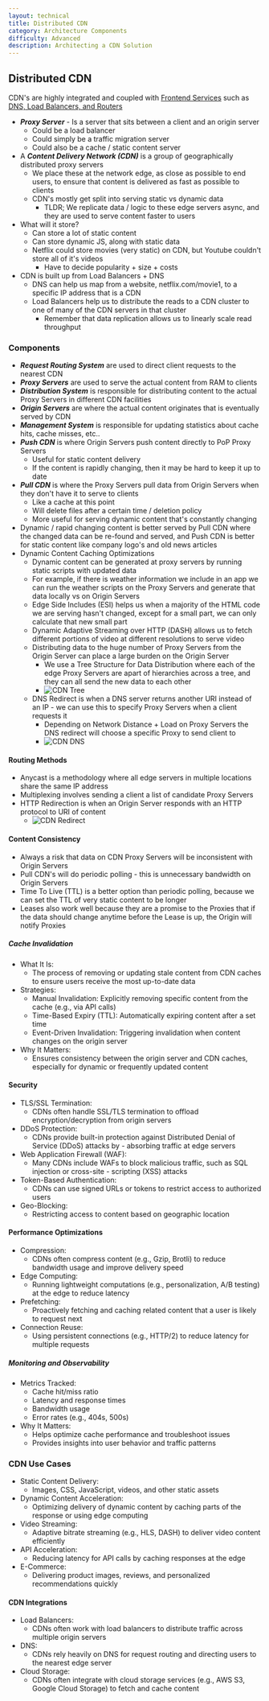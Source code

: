 ```yaml
---
layout: technical
title: Distributed CDN
category: Architecture Components
difficulty: Advanced
description: Architecting a CDN Solution
---
```


## Distributed CDN
CDN's are highly integrated and coupled with [Frontend Services](/docs/architecture_components/typical_reusable_resources/typical_frontend/index.md) such as [DNS, Load Balancers, and Routers](/docs/architecture_components/typical_reusable_resources/typical_frontend/index.md#load-balancers)
- ***Proxy Server*** - Is a server that sits between a client and an origin server
    - Could be a load balancer
    - Could simply be a traffic migration server
    - Could also be a cache / static content server
- A ***Content Delivery Network (CDN)*** is a group of geographically distributed proxy servers
    - We place these at the network edge, as close as possible to end users, to ensure that content is delivered as fast as possible to clients
    - CDN's mostly get split into serving static vs dynamic data
        - TLDR; We replicate data / logic to these edge servers async, and they are used to serve content faster to users
- What will it store?
    - Can store a lot of static content
    - Can store dynamic JS, along with static data
    - Netflix could store movies (very static) on CDN, but Youtube couldn't store all of it's videos
        - Have to decide popularity + size + costs
- CDN is built up from Load Balancers + DNS
    - DNS can help us map from a website, netflix.com/movie1, to a specific IP address that is a CDN 
    - Load Balancers help us to distribute the reads to a CDN cluster to one of many of the CDN servers in that cluster
        - Remember that data replication allows us to linearly scale read throughput

### Components
- ***Request Routing System*** are used to direct client requests to the nearest CDN 
- ***Proxy Servers*** are used to serve the actual content from RAM to clients
- ***Distribution System*** is responsible for distributing content to the actual Proxy Servers in different CDN facilities
- ***Origin Servers*** are where the actual content originates that is eventually served by CDN
- ***Management System*** is responsible for updating statistics about cache hits, cache misses, etc..
- ***Push CDN*** is where Origin Servers push content directly to PoP Proxy Servers 
    - Useful for static content delivery
    - If the content is rapidly changing, then it may be hard to keep it up to date
- ***Pull CDN*** is where the Proxy Servers pull data from Origin Servers when they don't have it to serve to clients
    - Like a cache at this point
    - Will delete files after a certain time / deletion policy
    - More useful for serving dynamic content that's constantly changing
- Dynamic / rapid changing content is better served by Pull CDN where the changed data can be re-found and served, and Push CDN is better for static content like company logo's and old news articles
- Dynamic Content Caching Optimizations
    - Dynamic content can be generated at proxy servers by running static scripts with updated data
    - For example, if there is weather information we include in an app we can run the weather scripts on the Proxy Servers and generate that data locally vs on Origin Servers
    - Edge Side Includes (ESI) helps us when a majority of the HTML code we are serving hasn't changed, except for a small part, we can only calculate that new small part
    - Dynamic Adaptive Streaming over HTTP (DASH) allows us to fetch different portions of video at different resolutions to serve video
    - Distributing data to the huge number of Proxy Servers from the Origin Server can place a large burden on the Origin Server
        - We use a Tree Structure for Data Distribution where each of the edge Proxy Servers are apart of hierarchies across a tree, and they can all send the new data to each other
        -  ![CDN Tree](./images/cdn_tree.png)
    - DNS Redirect is when a DNS server returns another URI instead of an IP - we can use this to specify Proxy Servers when a client requests it
        - Depending on Network Distance + Load on Proxy Servers the DNS redirect will choose a specific Proxy to send client to
        -  ![CDN DNS](./images/cdn_dns.png)

#### Routing Methods
- Anycast is a methodology where all edge servers in multiple locations share the same IP address
- Multiplexing involves sending a client a list of candidate Proxy Servers
- HTTP Redirection is when an Origin Server responds with an HTTP protocol to URI of content
    -  ![CDN Redirect](./images/cdn_redirect.png)

#### Content Consistency
- Always a risk that data on CDN Proxy Servers will be inconsistent with Origin Servers
- Pull CDN's will do periodic polling - this is unnecessary bandwidth on Origin Servers
- Time To Live (TTL) is a better option than periodic polling, because we can set the TTL of very static content to be longer
- Leases also work well because they are a promise to the Proxies that if the data should change anytime before the Lease is up, the Origin will notify Proxies

##### Cache Invalidation
- What It Is:
    - The process of removing or updating stale content from CDN caches to ensure users receive the most up-to-date data
- Strategies:
    - Manual Invalidation: Explicitly removing specific content from the cache (e.g., via API calls)
    - Time-Based Expiry (TTL): Automatically expiring content after a set time
    - Event-Driven Invalidation: Triggering invalidation when content changes on the origin server
- Why It Matters:
    - Ensures consistency between the origin server and CDN caches, especially for dynamic or frequently updated content

#### Security
- TLS/SSL Termination:
    - CDNs often handle SSL/TLS termination to offload encryption/decryption from origin servers
- DDoS Protection:
    - CDNs provide built-in protection against Distributed Denial of Service (DDoS) attacks by - absorbing traffic at edge servers
- Web Application Firewall (WAF):
    - Many CDNs include WAFs to block malicious traffic, such as SQL injection or cross-site - scripting (XSS) attacks
- Token-Based Authentication:
    - CDNs can use signed URLs or tokens to restrict access to authorized users
- Geo-Blocking:
    - Restricting access to content based on geographic location

#### Performance Optimizations
- Compression:
    - CDNs often compress content (e.g., Gzip, Brotli) to reduce bandwidth usage and improve delivery speed
- Edge Computing:
    - Running lightweight computations (e.g., personalization, A/B testing) at the edge to reduce latency
- Prefetching:
    - Proactively fetching and caching related content that a user is likely to request next
- Connection Reuse:
    - Using persistent connections (e.g., HTTP/2) to reduce latency for multiple requests

##### Monitoring and Observability
- Metrics Tracked:
    - Cache hit/miss ratio
    - Latency and response times
    - Bandwidth usage
    - Error rates (e.g., 404s, 500s)
- Why It Matters:
    - Helps optimize cache performance and troubleshoot issues
    - Provides insights into user behavior and traffic patterns

### CDN Use Cases
- Static Content Delivery:
    - Images, CSS, JavaScript, videos, and other static assets
- Dynamic Content Acceleration:
    - Optimizing delivery of dynamic content by caching parts of the response or using edge computing
- Video Streaming:
    - Adaptive bitrate streaming (e.g., HLS, DASH) to deliver video content efficiently
- API Acceleration:
    - Reducing latency for API calls by caching responses at the edge
- E-Commerce:
    - Delivering product images, reviews, and personalized recommendations quickly

#### CDN Integrations
- Load Balancers:
    - CDNs often work with load balancers to distribute traffic across multiple origin servers
- DNS:
    - CDNs rely heavily on DNS for request routing and directing users to the nearest edge server
- Cloud Storage:
    - CDNs often integrate with cloud storage services (e.g., AWS S3, Google Cloud Storage) to fetch and cache content